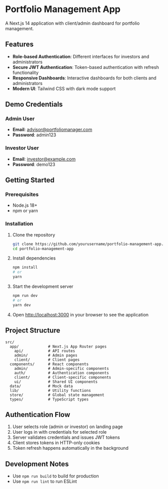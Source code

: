# Portfolio Management App

A Next.js 14 application with client/admin dashboard for portfolio management.

## Features

- **Role-based Authentication**: Different interfaces for investors and administrators
- **Secure JWT Authentication**: Token-based authentication with refresh functionality
- **Responsive Dashboards**: Interactive dashboards for both clients and administrators
- **Modern UI**: Tailwind CSS with dark mode support

## Demo Credentials

### Admin User

- **Email**: advisor@portfoliomanager.com
- **Password**: admin123

### Investor User

- **Email**: investor@example.com
- **Password**: demo123

## Getting Started

### Prerequisites

- Node.js 18+
- npm or yarn

### Installation

1. Clone the repository

   ```bash
   git clone https://github.com/yourusername/portfolio-management-app.git
   cd portfolio-management-app
   ```

2. Install dependencies

   ```bash
   npm install
   # or
   yarn
   ```

3. Start the development server

   ```bash
   npm run dev
   # or
   yarn dev
   ```

4. Open [http://localhost:3000](http://localhost:3000) in your browser to see the application

## Project Structure

```
src/
  app/             # Next.js App Router pages
    api/           # API routes
    admin/         # Admin pages
    client/        # Client pages
  components/      # React components
    admin/         # Admin-specific components
    auth/          # Authentication components
    client/        # Client-specific components
    ui/            # Shared UI components
  data/            # Mock data
  lib/             # Utility functions
  store/           # Global state management
  types/           # TypeScript types
```

## Authentication Flow

1. User selects role (admin or investor) on landing page
2. User logs in with credentials for selected role
3. Server validates credentials and issues JWT tokens
4. Client stores tokens in HTTP-only cookies
5. Token refresh happens automatically in the background

## Development Notes

- Use `npm run build` to build for production
- Use `npm run lint` to run ESLint
